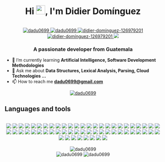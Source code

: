 <h1 align="center">
  Hi 
  <img src="https://raw.githubusercontent.com/iampavangandhi/iampavangandhi/master/gifs/Hi.gif" width="29px">, 
  I'm Didier Domínguez
</h1>
<br/>

<div align="center">
  <a href="https://instagram.com/dadu0699">
    <img src="https://img.shields.io/badge/Instagram-E4405F?style=for-the-badge&logo=instagram&logoColor=white" alt="dadu0699"/>
  </a>
  <a href="https://twitter.com/dadu0699">
    <img src="https://img.shields.io/badge/Twitter-1DA1F2?style=for-the-badge&logo=twitter&logoColor=white" alt="dadu0699" />
  </a>    
  <a href="https://linkedin.com/in/didier-domínguez-126979201">
    <img src="https://img.shields.io/badge/LinkedIn-0077B5?style=for-the-badge&logo=linkedin&logoColor=white" alt="didier-domínguez-126979201" />
  </a>     
  <a href="https://www.youtube.com/c/ucyth915yqwnwwimy0rmazva">
    <img src="https://img.shields.io/badge/YouTube-FF0000?style=for-the-badge&logo=youtube&logoColor=white" alt="didier-domínguez-126979201" />
  </a>    
  <a href="https://my.playstation.com/profile/dadu0699">
    <img src="https://img.shields.io/badge/PlayStation-003791?style=for-the-badge&logo=playstation&logoColor=white" />
  </a>  
</div>

<h3 align="center">A passionate developer from Guatemala</h3>

- 🌱 I’m currently learning **Artificial Intelligence, Software Development Methodologies**
- 💬 Ask me about **Data Structures, Lexical Analysis, Parsing, Cloud Technologies ...**
- 📫 How to reach me **dadu0699@gmail.com**

<div align="center">
  <a href="https://github.com/ryo-ma/github-profile-trophy">
    <img src="https://github-profile-trophy.vercel.app/?username=dadu0699&row=2&column=3&layout=compact&theme=darkhub&no-bg=true" alt="dadu0699" />
  </a> 
</div>

<h2 align="left">Languages and tools</h2>
<div align="center">
  <br/>
  <!-- Languages -->
  <img src="https://img.shields.io/badge/JavaScript-F7DF1E?style=for-the-badge&logo=javascript&logoColor=black" />
  <img src="https://img.shields.io/badge/TypeScript-007ACC?style=for-the-badge&logo=typescript&logoColor=white"/>
  <img src="https://img.shields.io/badge/Go-00ADD8?style=for-the-badge&logo=go&logoColor=white"/>
  <img src="https://img.shields.io/badge/Python-FFD43B?style=for-the-badge&logo=python&logoColor=darkgreen"/>
  <img src="https://img.shields.io/badge/Rust-000000?style=for-the-badge&logo=rust&logoColor=white"/>
  <img src="https://img.shields.io/badge/C%2B%2B-00599C?style=for-the-badge&logo=c%2B%2B&logoColor=white"/>
  <img src="https://img.shields.io/badge/C%23-239120?style=for-the-badge&logo=c-sharp&logoColor=white"/>
  <img src="https://img.shields.io/badge/Java-ED8B00?style=for-the-badge&logo=java&logoColor=white"/>
  <img src="https://img.shields.io/badge/Dart-0175C2?style=for-the-badge&logo=dart&logoColor=white"/>
  <img src="https://img.shields.io/badge/Ruby-CC342D?style=for-the-badge&logo=ruby&logoColor=white"/>
  <img src="https://img.shields.io/badge/R-276DC3?style=for-the-badge&logo=r&logoColor=white"/>
  <img src="https://img.shields.io/badge/HTML5-E34F26?style=for-the-badge&logo=html5&logoColor=white"/>
  <img src="https://img.shields.io/badge/CSS3-1572B6?style=for-the-badge&logo=css3&logoColor=white"/>
  <img src="https://img.shields.io/badge/Markdown-000000?style=for-the-badge&logo=markdown&logoColor=white"/>

  <!-- Databases -->
  <img src="https://img.shields.io/badge/PostgreSQL-316192?style=for-the-badge&logo=postgresql&logoColor=white"/>
  <img src="https://img.shields.io/badge/MySQL-000000?style=for-the-badge&logo=mysql&logoColor=white"/>
  <img src="https://img.shields.io/badge/MariaDB-003545?style=for-the-badge&logo=mariadb&logoColor=white"/>
  <img src="https://img.shields.io/badge/Oracle_Database-FF0000?style=for-the-badge&logo=oracle&logoColor=white">
  <img src="https://img.shields.io/badge/MongoDB-4EA94B?style=for-the-badge&logo=mongodb&logoColor=white"/>
  <img src="https://img.shields.io/badge/firebase-ffca28?style=for-the-badge&logo=firebase&logoColor=black"/>
  <img src="https://img.shields.io/badge/redis-%23DD0031.svg?&style=for-the-badge&logo=redis&logoColor=white"/>

  <!-- Frameworks and Libraries -->
  <img src="https://img.shields.io/badge/rabbitmq-%23FF6600.svg?&style=for-the-badge&logo=rabbitmq&logoColor=white"/>
  <img src="https://img.shields.io/badge/Apache_Kafka-000000?style=for-the-badge&logo=apache-kafka&logoColor=white"/>
  <img src="https://img.shields.io/badge/Flutter-02569B?style=for-the-badge&logo=flutter&logoColor=white"/>
  <img src="https://img.shields.io/badge/Django-092E20?style=for-the-badge&logo=django&logoColor=green"/>
  <img src="https://img.shields.io/badge/Flask-000000?style=for-the-badge&logo=flask&logoColor=white"/>
  <img src="https://img.shields.io/badge/.NET-512BD4?style=for-the-badge&logo=dotnet&logoColor=white"/>
  <img src="https://img.shields.io/badge/Node.js-339933?style=for-the-badge&logo=nodedotjs&logoColor=white"/>
  <img src="https://img.shields.io/badge/Express.js-000000?style=for-the-badge&logo=express&logoColor=white"/>
  <img src="https://img.shields.io/badge/Ionic-3880FF?style=for-the-badge&logo=ionic&logoColor=white"/>
  <img src="https://img.shields.io/badge/React-20232A?style=for-the-badge&logo=react&logoColor=61DAFB"/>
  <img src="https://img.shields.io/badge/Svelte-4A4A55?style=for-the-badge&logo=svelte&logoColor=FF3E00"/>
  <img src="https://img.shields.io/badge/Angular-DD0031?style=for-the-badge&logo=angular&logoColor=white"/>
  <img src="https://img.shields.io/badge/Pug-E3C29B?style=for-the-badge&logo=pug&logoColor=black"/>
  <img src="https://img.shields.io/badge/Bootstrap-563D7C?style=for-the-badge&logo=bootstrap&logoColor=white"/>
  <img src="https://img.shields.io/badge/Material--UI-0081CB?style=for-the-badge&logo=material-ui&logoColor=white"/>
  <img src="https://img.shields.io/badge/jQuery-0769AD?style=for-the-badge&logo=jquery&logoColor=white"/>
  <img src="https://img.shields.io/badge/Chart.js-FF6384?style=for-the-badge&logo=chartdotjs&logoColor=white"/>
  <img src="https://img.shields.io/badge/npm-CB3837?style=for-the-badge&logo=npm&logoColor=white"/>
  <img src="https://img.shields.io/badge/NuGet-004880?style=for-the-badge&logo=nuget&logoColor=white"/>
  <img src="https://img.shields.io/badge/Jest-C21325?style=for-the-badge&logo=jest&logoColor=white"/>

  <!-- Other -->
  <img src="https://img.shields.io/badge/Git-F05032?style=for-the-badge&logo=git&logoColor=white"/>
  <img src="https://img.shields.io/badge/Docker-2CA5E0?style=for-the-badge&logo=docker&logoColor=white"/>
  <img src="https://img.shields.io/badge/kubernetes-326ce5.svg?&style=for-the-badge&logo=kubernetes&logoColor=white"/>
  <img src="https://img.shields.io/badge/Nginx-009639?style=for-the-badge&logo=nginx&logoColor=white"/>
  <img src="https://img.shields.io/badge/Shell_Script-000000?style=for-the-badge&logo=gnu-bash&logoColor=white"/>
  <img src="https://img.shields.io/badge/Postman-FF6C37?style=for-the-badge&logo=Postman&logoColor=white"/>

  <!-- Cloud  -->
  <img src="https://img.shields.io/badge/Jenkins-D24939?style=for-the-badge&logo=Jenkins&logoColor=white"/>
  <img src="https://img.shields.io/badge/Google_Cloud-4285F4?style=for-the-badge&logo=google-cloud&logoColor=white"/>
  <img src="https://img.shields.io/badge/Amazon_AWS-FF9900?style=for-the-badge&logo=amazonaws&logoColor=whit"/>

  <!-- Web Browsers -->
  <img src="https://img.shields.io/badge/Google_chrome-4285F4?style=for-the-badge&logo=Google-chrome&logoColor=white"/>
  <img src="https://img.shields.io/badge/Firefox_Browser-FF7139?style=for-the-badge&logo=Firefox-Browser&logoColor=white"/>

  <!-- Terminal -->
  <img src="https://img.shields.io/badge/PowerShell-5391FE?style=for-the-badge&logo=PowerShell&logoColor=white"/>
  <img src="https://img.shields.io/badge/windows%20terminal-000000?style=for-the-badge&logo=windows%20terminal&logoColor=white"/>
  <img src="https://img.shields.io/badge/GNU%20Bash-4EAA25?style=for-the-badge&logo=GNU%20Bash&logoColor=white"/>

  <!-- OS -->
  <img src="https://img.shields.io/badge/Android-3DDC84?style=for-the-badge&logo=android&logoColor=white"/>
  <img src="https://img.shields.io/badge/Windows-0078D6?style=for-the-badge&logo=windows&logoColor=white"/>
  <img src="https://img.shields.io/badge/Linux-FCC624?style=for-the-badge&logo=linux&logoColor=black"/>
</div>

<div align="center">
  <br/>
  <img src="https://github-readme-stats.vercel.app/api/top-langs?username=dadu0699&show_icons=true&locale=en&layout=compact&theme=radical" alt="dadu0699" />
</div>
<div align="center">
  <img src="https://github-readme-streak-stats.herokuapp.com/?user=dadu0699&show_icons=true&locale=en&layout=compact&theme=radical" alt="dadu0699" />
  <img src="https://github-readme-stats.vercel.app/api?username=dadu0699&show_icons=true&locale=en&layout=compact&theme=radical" alt="dadu0699" />
</div>
